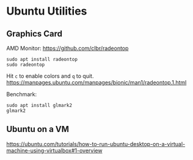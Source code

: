 # Ubuntu Utilities

## Graphics Card

AMD Monitor: 
https://github.com/clbr/radeontop

```
sudo apt install radeontop
sudo radeontop
```

Hit  `c`  to enable colors and  `q`  to quit. 
https://manpages.ubuntu.com/manpages/bionic/man1/radeontop.1.html

Benchmark: 
```
sudo apt install glmark2
glmark2
```

## Ubuntu on a VM
https://ubuntu.com/tutorials/how-to-run-ubuntu-desktop-on-a-virtual-machine-using-virtualbox#1-overview
